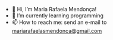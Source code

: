 - 👋 Hi, I’m Maria Rafaela Mendonça!
- 🌱 I’m currently learning programming
- 📫 How to reach me: send an e-mail to mariarafaelasmendonca@gmail.com

<!---
All4scka/All4scka is a ✨ special ✨ repository because its `README.md` (this file) appears on your GitHub profile.
You can click the Preview link to take a look at your changes.
--->
